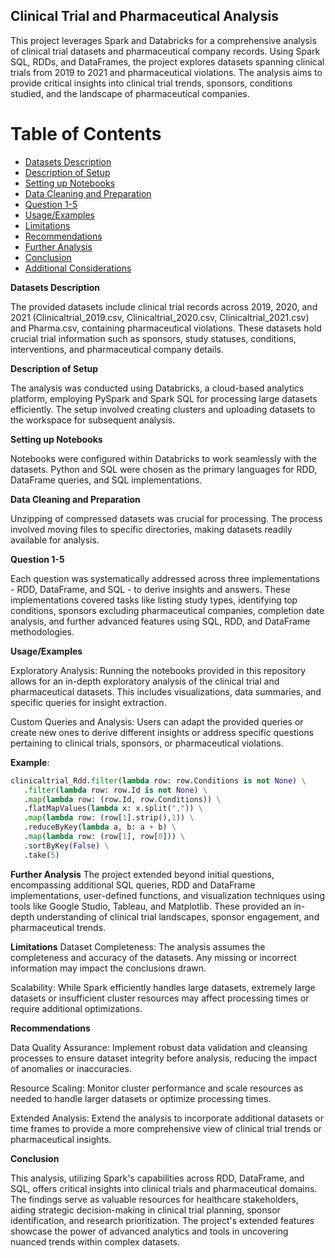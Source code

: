 
## Clinical Trial and Pharmaceutical Analysis

This project leverages Spark and Databricks for a comprehensive analysis of clinical trial datasets and pharmaceutical company records. Using Spark SQL, RDDs, and DataFrames, the project explores datasets spanning clinical trials from 2019 to 2021 and pharmaceutical violations. The analysis aims to provide critical insights into clinical trial trends, sponsors, conditions studied, and the landscape of pharmaceutical companies.

# Table of Contents
- [Datasets Description](#datasets-description)
- [Description of Setup](#description-of-setup)
- [Setting up Notebooks](#setting-up-notebooks)
- [Data Cleaning and Preparation](#data-cleaning-and-preparation)
- [Question 1-5](#question-1-5)
- [Usage/Examples](#usageexamples)
- [Limitations](#limitations)
- [Recommendations](#recommendations)
- [Further Analysis](#further-analysis)
- [Conclusion](#conclusion)
- [Additional Considerations](#additional-considerations)



**Datasets Description**

The provided datasets include clinical trial records across 2019, 2020, and 2021 (Clinicaltrial_2019.csv, Clinicaltrial_2020.csv, Clinicaltrial_2021.csv) and Pharma.csv, containing pharmaceutical violations. These datasets hold crucial trial information such as sponsors, study statuses, conditions, interventions, and pharmaceutical company details.

**Description of Setup**

The analysis was conducted using Databricks, a cloud-based analytics platform, employing PySpark and Spark SQL for processing large datasets efficiently. The setup involved creating clusters and uploading datasets to the workspace for subsequent analysis.

**Setting up Notebooks**

Notebooks were configured within Databricks to work seamlessly with the datasets. Python and SQL were chosen as the primary languages for RDD, DataFrame queries, and SQL implementations.

**Data Cleaning and Preparation**

Unzipping of compressed datasets was crucial for processing. The process involved moving files to specific directories, making datasets readily available for analysis.

**Question 1-5**

Each question was systematically addressed across three implementations - RDD, DataFrame, and SQL - to derive insights and answers. These implementations covered tasks like listing study types, identifying top conditions, sponsors excluding pharmaceutical companies, completion date analysis, and further advanced features using SQL, RDD, and DataFrame methodologies.

**Usage/Examples**

Exploratory Analysis: Running the notebooks provided in this repository allows for an in-depth exploratory analysis of the clinical trial and pharmaceutical datasets. This includes visualizations, data summaries, and specific queries for insight extraction.

Custom Queries and Analysis: Users can adapt the provided queries or create new ones to derive different insights or address specific questions pertaining to clinical trials, sponsors, or pharmaceutical violations.

**Example**:
```python
clinicaltrial_Rdd.filter(lambda row: row.Conditions is not None) \
   .filter(lambda row: row.Id is not None) \
   .map(lambda row: (row.Id, row.Conditions)) \
   .flatMapValues(lambda x: x.split(",")) \
   .map(lambda row: (row[1].strip(),1)) \
   .reduceByKey(lambda a, b: a + b) \
   .map(lambda row: (row[1], row[0])) \
   .sortByKey(False) \
   .take(5)
```
**Further Analysis**
The project extended beyond initial questions, encompassing additional SQL queries, RDD and DataFrame implementations, user-defined functions, and visualization techniques using tools like Google Studio, Tableau, and Matplotlib. These provided an in-depth understanding of clinical trial landscapes, sponsor engagement, and pharmaceutical trends.

**Limitations**
Dataset Completeness: The analysis assumes the completeness and accuracy of the datasets. Any missing or incorrect information may impact the conclusions drawn.

Scalability: While Spark efficiently handles large datasets, extremely large datasets or insufficient cluster resources may affect processing times or require additional optimizations.

**Recommendations**

Data Quality Assurance: Implement robust data validation and cleansing processes to ensure dataset integrity before analysis, reducing the impact of anomalies or inaccuracies.

Resource Scaling: Monitor cluster performance and scale resources as needed to handle larger datasets or optimize processing times.

Extended Analysis: Extend the analysis to incorporate additional datasets or time frames to provide a more comprehensive view of clinical trial trends or pharmaceutical insights.


**Conclusion**

This analysis, utilizing Spark's capabilities across RDD, DataFrame, and SQL, offers critical insights into clinical trials and pharmaceutical domains. The findings serve as valuable resources for healthcare stakeholders, aiding strategic decision-making in clinical trial planning, sponsor identification, and research prioritization. The project's extended features showcase the power of advanced analytics and tools in uncovering nuanced trends within complex datasets.
